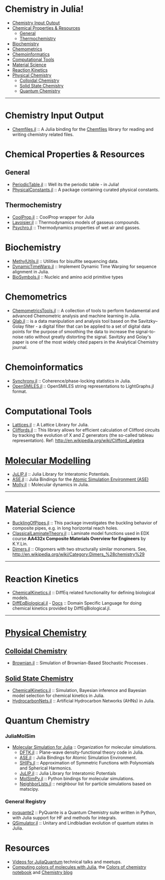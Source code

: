 # Chemistry in Julia!

+ [Chemistry Input Output](#chemistry-input-output)
+ [Chemical Properties & Resources](#chemical-properties-&-resources)
   + [General](#general)
   + [Thermochemistry](#thermochemistry)
+ [Biochemistry](#biochemistry)
+ [Chemometrics](#chemometrics)
+ [Chemoinformatics](#chemoinformatics)
+ [Computational Tools](#computational-tools)
+ [Material Science](#material-science)
+ [Reaction Kinetics](#reaction-kinetics)
+ [Physical Chemistry](#physical-chemistry)
   + [Colloidal Chemistry](#colloidal-chemistry)
   + [Solid State Chemistry](#solid-state-chemistry)
   + [Quantum Chemistry](#quantum-chemistry)

----

# Chemistry Input Output
+ [Chemfiles.jl](https://github.com/chemfiles/Chemfiles.jl) :: A Julia binding for the [Chemfiles](https://github.com/chemfiles/chemfiles) library for reading and writing chemistry related files.

# Chemical Properties & Resources
## General
+ [PeriodicTable.jl](https://github.com/JuliaPhysics/PeriodicTable.jl) :: Well its the periodic table - in Julia!
+ [PhysicalConstants.jl](https://github.com/JuliaPhysics/PhysicalConstants.jl) :: A package containing curated physical constants.

## Thermochemistry
+ [CoolProp.jl](https://github.com/CoolProp/CoolProp.jl) :: CoolProp wrapper for Julia
+ [Lavoisier.jl](https://github.com/longemen3000/lavoisier) :: Thermodynamics models of gasseus compounds.
+ [Psychro.jl](https://github.com/pjabardo/Psychro.jl) :: Thermodynamics properties of wet air and gasses.

# Biochemistry
+ [MethylUtils.jl](https://github.com/nw11/MethylUtils.jl) :: Utilities for bisulfite sequencing data.
+ [DynamicTimeWarp.jl](https://github.com/joefowler/DynamicTimeWarp.jl) :: Implement Dynamic Time Warping for sequence alignment in Julia.
+ [BioSymbols.jl](https://github.com/BioJulia/BioSymbols.jl) :: Nucleic and amino acid primitive types 

# Chemometrics 
+ [ChemometricsTools.jl](https://github.com/caseykneale/ChemometricsTools.jl) :: A collection of tools to perform fundamental and advanced Chemometric analysis and machine learning in Julia.
+ [Qlab.jl](https://github.com/blakejohnson/Qlab.jl) :: is a data manipulation and analysis tool based on the Savitzky–Golay filter - a digital filter that can be applied to a set of digital data points for the purpose of smoothing the data to increase the signal-to-noise ratio without greatly distorting the signal. Savitzky and Golay's paper is one of the most widely cited papers in the Analytical Chemistry journal.

# Chemoinformatics
+ [Synchrony.jl](https://github.com/simonster/Synchrony.jl) :: Coherence/phase-locking statistics in Julia.
+ [OpenSMILES.jl](https://github.com/caseykneale/OpenSMILES.jl) :: OpenSMILES string representations to LightGraphs.jl format.

# Computational Tools
+ [Lattices.jl](https://github.com/JuliaPhysics/Lattices.jl) :: A Lattice Library for Julia.
+ [Cliffords.jl](https://github.com/BBN-Q/Cliffords.jl) :: This library allows for efficient calculation of Clifford circuits by tracking the evolution of X and Z generators (the so-called tableau representation). Ref: http://en.wikipedia.org/wiki/Clifford_algebra

# [Molecular Modelling](https://en.wikipedia.org/wiki/Category:Molecular_modelling)
+ [JuLIP.jl](https://github.com/JuliaMolSim/JuLIP.jl) :: Julia Library for Interatomic Potentials.
+ [ASE.jl](https://github.com/JuliaMolSim/ASE.jl) :: Julia Bindings for the [Atomic Simulation Environment (ASE)](https://wiki.fysik.dtu.dk/ase)
+ [Molly.jl](https://github.com/jgreener64/Molly.jl) :: Molecular dynamics in Julia.

----

# Material Science
+ [BucklingOfPipes.jl](https://github.com/goedman/BucklingOfPipes.jl) :: This package investigates the buckling behavior of composite pipes, e.g. in long horizontal reach holes.
+ [ClassicalLaminateTheory.jl](https://github.com/goedman/ClassicalLaminateTheory.jl) :: Laminate model functions used in EDX course __AA432x Composite Materials Overview for Engineers__ by K.Y.Lin.
+ [Dimers.jl](https://github.com/sswatson/Dimers.jl) :: Oligomers with two structurally similar monomers. See, http://en.wikipedia.org/wiki/Category:Dimers_%28chemistry%29

----

# Reaction Kinetics
+ [ChemicalKinetics.jl](https://github.com/papamarkou/ChemicalKinetics.jl) ::  DiffEq related functionality for defining biological models.
+ [DiffEqBiological.jl](https://github.com/SciML/DiffEqBiological.jl) - [Docs](https://docs.sciml.ai/v5.0/models/biological.html) :: Domain Specific Language for doing chemical kinetics provided by DiffEqBiological.jl.

----

# [Physical Chemistry](https://en.wikipedia.org/wiki/Category:Physical_chemistry)

## [Colloidal Chemistry](#https://en.wikipedia.org/wiki/Category:Colloidal_chemistry)
+ [Brownian.jl](https://github.com/UniversityofWarwick/Brownian.jl) :: Simulation of Brownian-Based Stochastic Processes .

## [Solid State Chemistry](https://en.wikipedia.org/wiki/Solid-state_chemistry)
+ [ChemicalKinetics.jl](https://github.com/scidom/ChemicalKinetics.jl) :: Simulation, Bayesian inference and Bayesian model selection for chemical kinetics in Julia.
+ [HydrocarbonNets.jl](https://github.com/Ismael-VC/HydrocarbonNets.jl) :: Artificial Hydrocarbon Networks (AHNs) in Julia.

# Quantum Chemistry 
 ### JuliaMolSim
 + [Molecular Simulation for Julia](https://github.com/JuliaMolSim) :: Organization for molecular simulations. 
      + [DFTK.jl](https://github.com/JuliaMolSim/DFTK.jl) :: Plane-wave density-functional theory code in Julia.
      + [ASE.jl](https://github.com/JuliaMolSim/ASE.jl) :: Julia Bindings for Atomic Simulation Environment. 
      + [SHIPs.jl](https://github.com/JuliaMolSim/SHIPs.jl) :: Approximation of Symmetric Functions with Polynomials and Spherical Harmonics.
      + [JuLIP.jl](https://github.com/JuliaMolSim/JuLIP.jl) :: Julia Library for Interatomic Potentials 
      + [MolSimPy.jl](https://github.com/JuliaMolSim/MolSimPy.jl) :: Python bindings for molecular simulations.
      + [NeighborLists.jl](https://github.com/JuliaMolSim/NeighborLists.jl) :: neighbour list for particle simulations based on matscipy.
 ### General Registry
 + [pyquante2](https://github.com/rpmuller/pyquante2/) :: PyQuante is a Quantum Chemistry suite written in Python, with Julia support for HF and methods for integrals. 
 + [QSimulator.jl](https://github.com/BBN-Q/QSimulator.jl) :: Unitary and Lindbladian evolution of quantum states in Julia.

# Resources
+ [Videos for JuliaQuantum](https://www.youtube.com/channel/UCXeOiWjj3rcYUQqfgelTDWQ) technical talks and meetups.
+ [Computing colors of molecules with Julia](https://github.com/jiahao/ijulia-notebooks), the [Colors of chemistry notebook](http://jiahao.github.io/julia-blog/2014/06/09/the-colors-of-chemistry.html) and [Chemistry blog](http://jiahao.github.io/julia-blog/)
